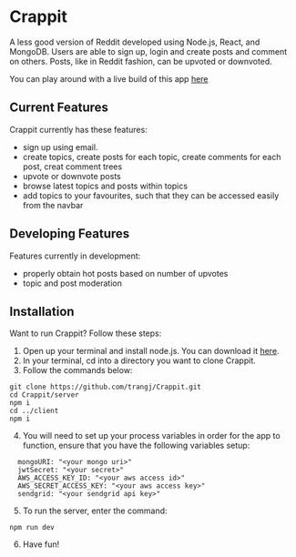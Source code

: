 # Crappit

A less good version of Reddit developed using Node.js, React, and MongoDB. Users are able to sign up, login and create posts and comment on others. Posts, like in Reddit fashion, can be upvoted or downvoted.

You can play around with a live build of this app [here](https://crappit.netlify.app/)

## Current Features

Crappit currently has these features:

- sign up using email.
- create topics, create posts for each topic, create comments for each post, creat comment trees
- upvote or downvote posts
- browse latest topics and posts within topics
- add topics to your favourites, such that they can be accessed easily from the navbar

## Developing Features

Features currently in development:

- properly obtain hot posts based on number of upvotes
- topic and post moderation

## Installation

Want to run Crappit? Follow these steps:

1. Open up your terminal and install node.js. You can download it [here](https://nodejs.org/en/download/).
2. In your terminal, cd into a directory you want to clone Crappit.
3. Follow the commands below:

```
git clone https://github.com/trangj/Crappit.git
cd Crappit/server
npm i
cd ../client
npm i
```

4. You will need to set up your process variables in order for the app to function, ensure that you have the following variables setup:

```
  mongoURI: "<your mongo uri>"
  jwtSecret: "<your secret>"
  AWS_ACCESS_KEY_ID: "<your aws access id>"
  AWS_SECRET_ACCESS_KEY: "<your aws access key>"
  sendgrid: "<your sendgrid api key>"
```

5. To run the server, enter the command:

```
npm run dev
```

6. Have fun!
